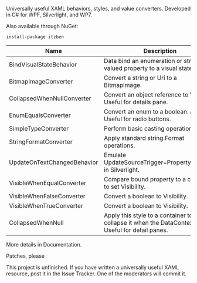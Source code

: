 Universally useful XAML behaviors, styles, and value converters. Developed in C# for WPF, Silverlight, and WP7.

Also available through NuGet:

```
install-package itzben
```

| Name                        | Description                                                           | WPF | SL4 | WP7 |
|-----------------------------|-----------------------------------------------------------------------|:---:|:---:|:---:|
| BindVisualStateBehavior     | Data bind an enumeration or string-valued property to a visual state. | X   | X   |     |
| BitmapImageConverter        | Convert a string or Uri to a BitmapImage.                             | X   | X   | X   |
| CollapsedWhenNullConverter  | Convert an object reference to Visibility. Useful for details pane.   | X   | X   | X   |
| EnumEqualsConverter         |	Convert an enum to a boolean. and back Useful for radio buttons.      | X   | X   | X   |
| SimpleTypeConverter         | Perform basic casting operations.                                     | X   | X   | X   |
| StringFormatConverter       | Apply standard string.Format operations.                              | X   | X   | X   |
| UpdateOnTextChangedBehavior | Emulate UpdateSourceTrigger=PropertyChanged in Silverlight.           |     | X   | X   |
| VisibleWhenEqualConverter   | Compare bound property to a constant to set Visibility.               | X   | X   | X   |
| VisibleWhenFalseConverter   | Convert a boolean to Visibility.                                      | X   | X   | X   |
| VisibleWhenTrueConverter    | Convert a boolean to Visibility.                                      | X   | X   | X   |
| CollapsedWhenNull           | Apply this style to a container to collapse it when the DataContext is null. Useful for detail panes.   | X   |     |     |

More details in Documentation.

Patches, please

This project is unfinished. If you have written a universally useful XAML resource, post it in the Issue Tracker. One of the moderators will commit it.
